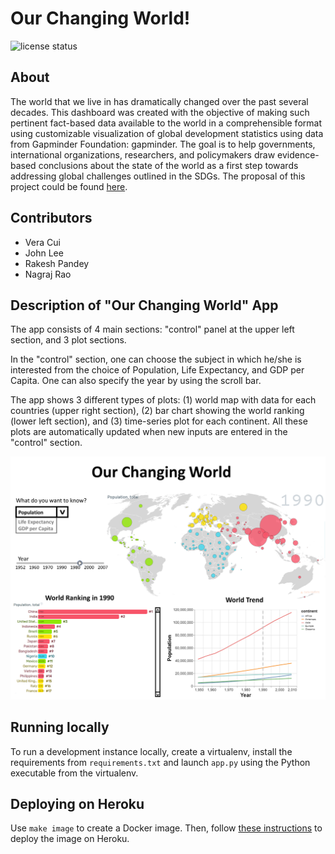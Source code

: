# Our Changing World!

![license
status](https://img.shields.io/github/license/UBC-MDS/our_changing_world)

## About

The world that we live in has dramatically changed over the past several decades. This dashboard was created with the objective of making such pertinent fact-based data available to the world in a comprehensible format using customizable visualization of global development statistics using data from Gapminder Foundation: gapminder. The goal is to help governments, international organizations, researchers, and policymakers draw evidence-based conclusions about the state of the world as a first step towards addressing global challenges outlined in the SDGs. The proposal of this project could be found [here](https://github.com/UBC-MDS/our_changing_world/blob/main/proposal.md).

## Contributors

-   Vera Cui
-   John Lee
-   Rakesh Pandey
-   Nagraj Rao

## Description of "Our Changing World" App

The app consists of 4 main sections: "control" panel at the upper left section, and 3 plot sections. 

In the "control" section, one can choose the subject in which he/she is interested from the choice of Population, Life Expectancy, and GDP per Capita. One can also specify the year by using the scroll bar.  

The app shows 3 different types of plots: (1) world map with data for each countries (upper right section), (2) bar chart showing the world ranking (lower left section), and (3) time-series plot for each continent. All these plots are automatically updated when new inputs are entered in the "control" section.  

![](imgs/app_design.png)

## Running locally

To run a development instance locally, create a virtualenv, install the requirements from `requirements.txt` and launch `app.py` using the Python executable from the virtualenv.

## Deploying on Heroku

Use `make image` to create a Docker image. Then, follow [these
instructions](link_to_url) to deploy the image on Heroku.
